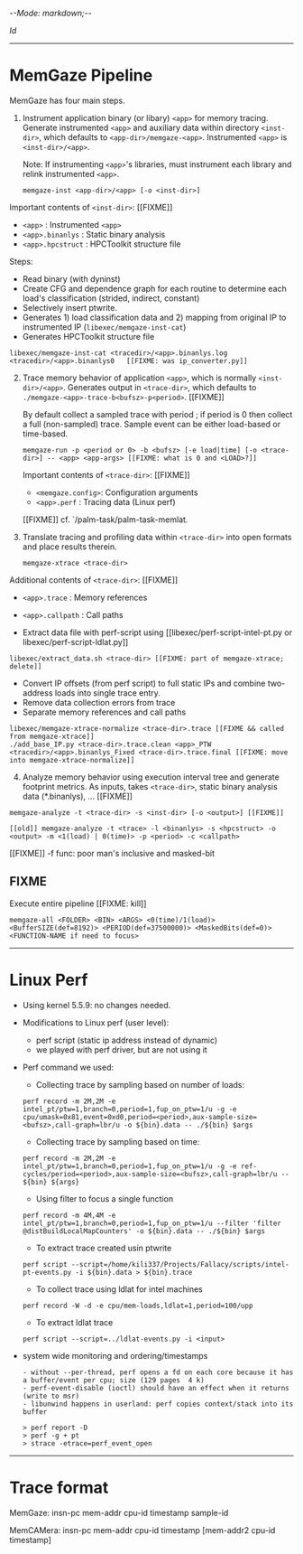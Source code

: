 -*-Mode: markdown;-*-

$Id$

-----------------------------------------------------------------------------
MemGaze Pipeline
=============================================================================

MemGaze has four main steps.

1. Instrument application binary (or libary) `<app>` for memory
   tracing. Generate instrumented `<app>` and auxiliary data within
   directory `<inst-dir>`, which defaults to
   `<app-dir>/memgaze-<app>`. Instrumented `<app>` is
   `<inst-dir>/<app>`.
   
   Note: If instrumenting `<app>`'s libraries, must instrument each
   library and relink instrumented `<app>`.

   ```
   memgaze-inst <app-dir>/<app> [-o <inst-dir>]
   ```

  Important contents of `<inst-dir>`: [[FIXME]]
  - `<app>`           : Instrumented `<app>`
  - `<app>.binanlys`  : Static binary analysis
  - `<app>.hpcstruct` : HPCToolkit structure file

  Steps:
  - Read binary (with dyninst)
  - Create CFG and dependence graph for each routine to determine each
    load's classification (strided, indirect, constant)
  - Selectively insert ptwrite.
  - Generates 1) load classification data and 2) mapping from original
    IP to instrumented IP (`libexec/memgaze-inst-cat`)
  - Generates HPCToolkit structure file

  ```
  libexec/memgaze-inst-cat <tracedir>/<app>.binanlys.log <tracedir>/<app>.binanlys0   [[FIXME: was ip_converter.py]]
  ```


2. Trace memory behavior of application `<app>`, which is normally
   `<inst-dir>/<app>`. Generates output in `<trace-dir>`, which
   defaults to `./memgaze-<app>-trace-b<bufsz>-p<period>`. [[FIXME]]

   By default collect a sampled trace with period <period>; if period
   is 0 then collect a full (non-sampled) trace. Sample event can be
   either load-based or time-based.

   ```
   memgaze-run -p <period or 0> -b <bufsz> [-e load|time] [-o <trace-dir>] -- <app> <app-args> [[FIXME: what is 0 and <LOAD>?]]
   ```
   
   Important contents of `<trace-dir>`: [[FIXME]]
   - `<memgaze.config>`: Configuration arguments
   - `<app>.perf`      : Tracing data (Linux perf)
   
   [[FIXME]] cf. `<palm>/palm-task/palm-task-memlat. 


3. Translate tracing and profiling data within `<trace-dir>` into open
   formats and place results therein.

   ```
   memgaze-xtrace <trace-dir>
   ```

  Additional contents of `<trace-dir>`: [[FIXME]]
  - `<app>.trace`    : Memory references
  - `<app>.callpath` : Call paths


  - Extract data file with perf-script using [[libexec/perf-script-intel-pt.py or libexec/perf-script-ldlat.py]]
  ```
  libexec/extract_data.sh <trace-dir> [[FIXME: part of memgaze-xtrace; delete]]
  ```

  - Convert IP offsets (from perf script) to full static IPs and combine two-address loads into single trace entry.
  - Remove data collection errors from trace
  - Separate memory references and call paths
  ```
  libexec/memgaze-xtrace-normalize <trace-dir>.trace [[FIXME && called from memgaze-xtrace]]
  ./add_base_IP.py <trace-dir>.trace.clean <app>_PTW <tracedir>/<app>.binanlys_Fixed <trace-dir>.trace.final [[FIXME: move into memgaze-xtrace-normalize]]
  ```


4. Analyze memory behavior using execution interval tree and generate footprint metrics. As inputs, takes `<trace-dir>`, static binary analysis data (*.binanlys), ... [[FIXME]]


  ```
  memgaze-analyze -t <trace-dir> -s <inst-dir> [-o <output>] [[FIXME]]
  
  [[old]] memgaze-analyze -t <trace> -l <binanlys> -s <hpcstruct> -o <output> -m <1(load) | 0(time)> -p <period> -c <callpath>
  ```
  
  [[FIXME]] -f func: poor man's inclusive and masked-bit
  


FIXME
----------------------------------------

Execute entire pipeline [[FIXME: kill]]

  ```
  memgaze-all <FOLDER> <BIN> <ARGS> <0(time)/1(load)> <BufferSIZE(def=8192)> <PERIOD(def=37500000)> <MaskedBits(def=0)> <FUNCTION-NAME if need to focus> 
  ```


-----------------------------------------------------------------------------
Linux Perf
=============================================================================

- Using kernel 5.5.9: no changes needed.
    
- Modifications to Linux perf (user level):
  - perf script (static ip address instead of dynamic)
  - we played with perf driver, but are not using it

- Perf command we used:
  - Collecting trace by sampling based on number of loads:
  
  ```
  perf record -m 2M,2M -e intel_pt/ptw=1,branch=0,period=1,fup_on_ptw=1/u -g -e cpu/umask=0x81,event=0xd0,period=<period>,aux-sample-size=<bufsz>,call-graph=lbr/u -o ${bin}.data -- ./${bin} $args
  ```

  
  - Collecting trace by sampling based on time:

  ```
  perf record -m 2M,2M -e intel_pt/ptw=1,branch=0,period=1,fup_on_ptw=1/u -g -e ref-cycles/period=<period>,aux-sample-size=<bufsz>,call-graph=lbr/u -- ${bin} ${args}
  ```

  - Using filter to focus a single function

  ```
  perf record -m 4M,4M -e intel_pt/ptw=1,branch=0,period=1,fup_on_ptw=1/u --filter 'filter @distBuildLocalMapCounters' -o ${bin}.data -- ./${bin} $args
  ```

  - To extract trace created usin ptwrite

  ```
  perf script --script=/home/kili337/Projects/Fallacy/scripts/intel-pt-events.py -i ${bin}.data > ${bin}.trace
  ```

  - To collect trace using ldlat for intel machines

  ```
  perf record -W -d -e cpu/mem-loads,ldlat=1,period=100/upp
  ```
  
  - To extract ldlat trace

  ```
  perf script --script=../ldlat-events.py -i <input>
  ```

- system wide monitoring and ordering/timestamps

    ```
    - without --per-thread, perf opens a fd on each core because it has a buffer/event per cpu; size (129 pages  4 k)
    - perf-event-disable (ioctl) should have an effect when it returns (write to msr)
    - libunwind happens in userland: perf copies context/stack into its buffer

    > perf report -D
    > perf -g + pt
    > strace -etrace=perf_event_open
    ```


-----------------------------------------------------------------------------
Trace format
=============================================================================

MemGaze:   insn-pc mem-addr cpu-id timestamp sample-id

MemCAMera: insn-pc mem-addr cpu-id timestamp [mem-addr2 cpu-id timestamp]
